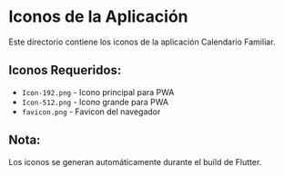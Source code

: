 # Iconos de la Aplicación

Este directorio contiene los iconos de la aplicación Calendario Familiar.

## Iconos Requeridos:
- `Icon-192.png` - Icono principal para PWA
- `Icon-512.png` - Icono grande para PWA
- `favicon.png` - Favicon del navegador

## Nota:
Los iconos se generan automáticamente durante el build de Flutter.
